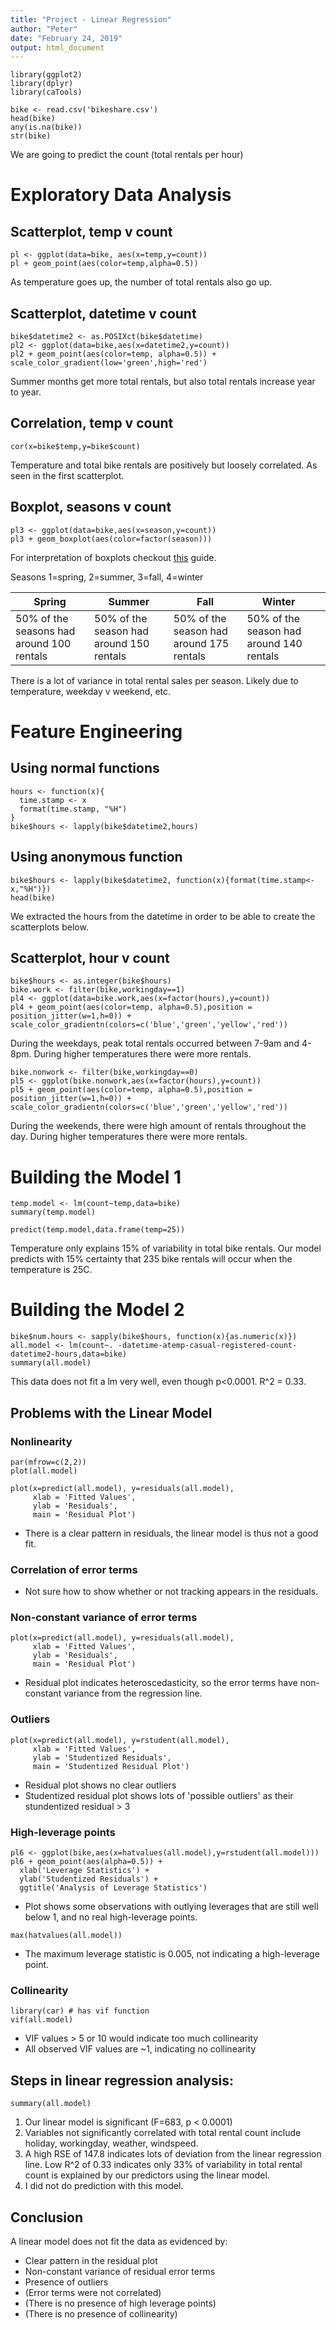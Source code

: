 ```yaml
---
title: "Project - Linear Regression"
author: "Peter"
date: "February 24, 2019"
output: html_document
---
```


```{r}
library(ggplot2)
library(dplyr)
library(caTools)

bike <- read.csv('bikeshare.csv')
head(bike)
any(is.na(bike))
str(bike)
```

We are going to predict the count (total rentals per hour)

# Exploratory Data Analysis

## Scatterplot, temp v count

```{r}
pl <- ggplot(data=bike, aes(x=temp,y=count))
pl + geom_point(aes(color=temp,alpha=0.5))
```

As temperature goes up, the number of total rentals also go up.

## Scatterplot, datetime v count

```{r}
bike$datetime2 <- as.POSIXct(bike$datetime)
pl2 <- ggplot(data=bike,aes(x=datetime2,y=count))
pl2 + geom_point(aes(color=temp, alpha=0.5)) + scale_color_gradient(low='green',high='red')
```

Summer months get more total rentals, but also total rentals increase year to year.

## Correlation, temp v count

```{r}
cor(x=bike$temp,y=bike$count)
```

Temperature and total bike rentals are positively but loosely correlated. As seen in the first scatterplot.

## Boxplot, seasons v count

```{r}
pl3 <- ggplot(data=bike,aes(x=season,y=count))
pl3 + geom_boxplot(aes(color=factor(season)))
```

For interpretation of boxplots checkout [this](https://www.mathbootcamps.com/how-to-read-a-boxplot/) guide.

Seasons 1=spring, 2=summer, 3=fall, 4=winter

| Spring                                    | Summer                                    | Fall                                     | Winter                                    |   |
|-------------------------------------------|-------------------------------------------|------------------------------------------|-------------------------------------------|---|
| 50% of the seasons had around 100 rentals |  50% of the season had around 150 rentals | 50% of the season had around 175 rentals |  50% of the season had around 140 rentals |   |

There is a lot of variance in total rental sales per season. Likely due to temperature, weekday v weekend, etc.

# Feature Engineering

## Using normal functions

```{r}
hours <- function(x){
  time.stamp <- x
  format(time.stamp, "%H")
}
bike$hours <- lapply(bike$datetime2,hours)
```

## Using anonymous function

```{r}
bike$hours <- lapply(bike$datetime2, function(x){format(time.stamp<-x,"%H")})
head(bike)
```

We extracted the hours from the datetime in order to be able to create the scatterplots below.

## Scatterplot, hour v count

```{r}
bike$hours <- as.integer(bike$hours)
bike.work <- filter(bike,workingday==1)
pl4 <- ggplot(data=bike.work,aes(x=factor(hours),y=count))
pl4 + geom_point(aes(color=temp, alpha=0.5),position = position_jitter(w=1,h=0)) + scale_color_gradientn(colors=c('blue','green','yellow','red'))
```

During the weekdays, peak total rentals occurred between 7-9am and 4-8pm. During higher temperatures there were more rentals.

```{r}
bike.nonwork <- filter(bike,workingday==0)
pl5 <- ggplot(bike.nonwork,aes(x=factor(hours),y=count))
pl5 + geom_point(aes(color=temp, alpha=0.5),position = position_jitter(w=1,h=0)) + scale_color_gradientn(colors=c('blue','green','yellow','red'))
```

During the weekends, there were high amount of rentals throughout the day. During higher temperatures there were more rentals.

# Building the Model 1

```{r}
temp.model <- lm(count~temp,data=bike)
summary(temp.model)

predict(temp.model,data.frame(temp=25))
```
Temperature only explains 15% of variability in total bike rentals. Our model predicts with 15% certainty that 235 bike rentals will occur when the temperature is 25C.

# Building the Model 2

```{r}
bike$num.hours <- sapply(bike$hours, function(x){as.numeric(x)})
all.model <- lm(count~. -datetime-atemp-casual-registered-count-datetime2-hours,data=bike)
summary(all.model)
```
This data does not fit a lm very well, even though p<0.0001. R^2 = 0.33.

## Problems with the Linear Model

### Nonlinearity

```{r}
par(mfrow=c(2,2))
plot(all.model)
```

```{r}
plot(x=predict(all.model), y=residuals(all.model),
     xlab = 'Fitted Values',
     ylab = 'Residuals',
     main = 'Residual Plot')
```

* There is a clear pattern in residuals, the linear model is thus not a good fit.

### Correlation of error terms

* Not sure how to show whether or not tracking appears in the residuals.

### Non-constant variance of error terms

```{r}
plot(x=predict(all.model), y=residuals(all.model),
     xlab = 'Fitted Values',
     ylab = 'Residuals',
     main = 'Residual Plot')
```

* Residual plot indicates heteroscedasticity, so the error terms have non-constant variance from the regression line.

### Outliers

```{r}
plot(x=predict(all.model), y=rstudent(all.model),
     xlab = 'Fitted Values',
     ylab = 'Studentized Residuals',
     main = 'Studentized Residual Plot')
```

* Residual plot shows no clear outliers
* Studentized residual plot shows lots of 'possible outliers' as their stundentized residual > 3

### High-leverage points

```{r}
pl6 <- ggplot(bike,aes(x=hatvalues(all.model),y=rstudent(all.model)))
pl6 + geom_point(aes(alpha=0.5)) + 
  xlab('Leverage Statistics') + 
  ylab('Studentized Residuals') +
  ggtitle('Analysis of Leverage Statistics')
```

* Plot shows some observations with outlying leverages that are still well below 1, and no real high-leverage points. 

```{r}
max(hatvalues(all.model))
```

* The maximum leverage statistic is 0.005, not indicating a high-leverage point.

### Collinearity

```{r}
library(car) # has vif function
vif(all.model)
```

* VIF values > 5 or 10 would indicate too much collinearity
* All observed VIF values are ~1, indicating no collinearity

## Steps in linear regression analysis:

```{r}
summary(all.model)
```

1. Our linear model is significant (F=683, p < 0.0001)
2. Variables not significantly correlated with total rental count include holiday, workingday, weather, windspeed.
3. A high RSE of 147.8 indicates lots of deviation from the linear regression line. Low R^2 of 0.33 indicates only 33% of variability in total rental count is explained by our predictors using the linear model.
4. I did not do prediction with this model.

## Conclusion

A linear model does not fit the data as evidenced by:

* Clear pattern in the residual plot
* Non-constant variance of residual error terms
* Presence of outliers
* (Error terms were not correlated)
* (There is no presence of high leverage points)
* (There is no presence of collinearity)

